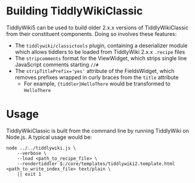 <h1 class=''>Building <span>TiddlyWikiClassic</span></h1><p><span>TiddlyWiki5</span> can be used to build older 2.x.x versions of <span>TiddlyWikiClassic</span> from their constituent components. Doing so involves these  features:</p><ul><li>The <code>tiddlywiki/classictools</code> plugin, containing a deserializer module which allows tiddlers to be loaded from <span>TiddlyWiki</span> 2.x.x <code>.recipe</code> files</li><li>The <code>stripcomments</code> format for the <span>ViewWidget</span>, which strips single line <span>JavaScript</span> comments starting <code>//#</code></li><li>The <code>stripTitlePrefix='yes'</code> attribute of the <span>FieldsWidget</span>, which removes prefixes wrapped in curly braces from the <code>title</code> attribute<ul><li>For example, <code>{tiddler}HelloThere</code> would be transformed to <code>HelloThere</code></li></ul></li></ul><h1 class=''>Usage</h1><p><span>TiddlyWikiClassic</span> is built from the command line by running <span>TiddlyWiki on Node.js</span>. A typical usage would be:</p><pre><code>node ../../tiddlywiki.js \
	--verbose \
	--load &lt;path_to_recipe_file&gt; \
	--rendertiddler $:/core/templates/tiddlywiki2.template.html &lt;path_to_write_index_file&gt; text/plain \
	|| exit 1</code></pre>